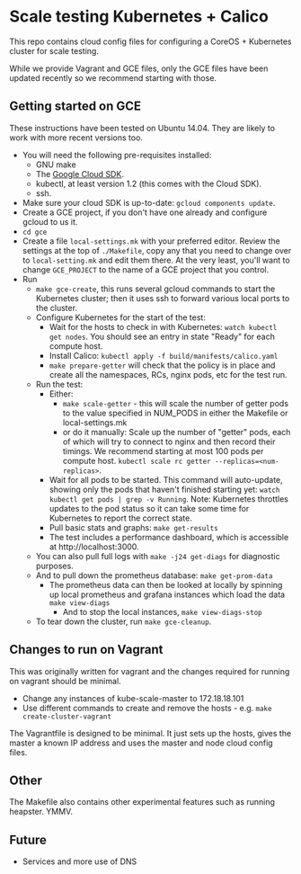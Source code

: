 # Scale testing Kubernetes + Calico

This repo contains cloud config files for configuring a CoreOS + Kubernetes cluster for scale testing.

While we provide Vagrant and GCE files, only the GCE files have been updated recently so we recommend starting with those.

## Getting started on GCE

These instructions have been tested on Ubuntu 14.04.  They are likely to work with more recent versions too.

* You will need the following pre-requisites installed:
  * GNU make
  * The [Google Cloud SDK](https://cloud.google.com/sdk/downloads).
  * kubectl, at least version 1.2 (this comes with the Cloud SDK).
  * ssh.
* Make sure your cloud SDK is up-to-date: `gcloud components update`.
* Create a GCE project, if you don't have one already and configure gcloud to us it.
* `cd gce`
* Create a file `local-settings.mk` with your preferred editor.  Review the settings at the top of `./Makefile`, copy any that you need to change over to `local-setting.mk` and edit them there.  At the very least, you'll want to change `GCE_PROJECT` to the name of a GCE project that you control.
* Run
  * `make gce-create`, this runs several gcloud commands to start the Kubernetes cluster; then it uses ssh to forward various local ports to the cluster.
  * Configure Kubernetes for the start of the test:
    * Wait for the hosts to check in with Kubernetes: `watch kubectl get nodes`.  You should see an entry in state "Ready" for each compute host.
    * Install Calico: `kubectl apply -f build/manifests/calico.yaml`
    * `make prepare-getter` will check that the policy is in place and create all the namespaces, RCs, nginx pods, etc for the test run.
  * Run the test:
    * Either:
      * `make scale-getter` - this will scale the number of getter pods to the value specified in NUM_PODS in either the Makefile or local-settings.mk
      * or do it manually: Scale up the number of "getter" pods, each of which will try to connect to nginx and then record their timings.  We recommend starting at most 100 pods per compute host.  `kubectl scale rc getter --replicas=<num-replicas>`.
    * Wait for all pods to be started.  This command will auto-update, showing only the pods that haven't finished starting yet: `watch kubectl get pods | grep -v Running`.  Note: Kubernetes throttles updates to the pod status so it can take some time for Kubernetes to report the correct state.
    * Pull basic stats and graphs: `make get-results`
    * The test includes a performance dashboard, which is accessible at http://localhost:3000.
  * You can also pull full logs with `make -j24 get-diags` for diagnostic purposes.
  * And to pull down the prometheus database: `make get-prom-data`
    * The prometheus data can then be looked at locally by spinning up local prometheus and grafana instances which load the data `make view-diags`
      * And to stop the local instances, `make view-diags-stop`
  * To tear down the cluster, run `make gce-cleanup`.

## Changes to run on Vagrant
This was originally written for vagrant and the changes required for running on vagrant should be minimal.
* Change any instances of kube-scale-master to 172.18.18.101
* Use different commands to create and remove the hosts - e.g. `make create-cluster-vagrant`

The Vagrantfile is designed to be minimal. It just sets up the hosts, gives the master a known IP address and uses the master and node cloud config files.

## Other
The Makefile also contains other experimental features such as running heapster. YMMV.

## Future
* Services and more use of DNS
